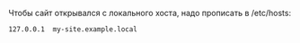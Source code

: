 Чтобы сайт открывался с локального хоста, надо прописать в /etc/hosts:

```
127.0.0.1  my-site.example.local
```